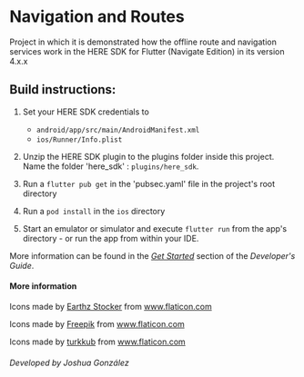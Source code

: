 # Navigation and Routes

Project in which it is demonstrated how the offline route and navigation services work in the HERE SDK for Flutter (Navigate Edition) in its version 4.x.x

Build instructions:
-------------------

1) Set your HERE SDK credentials to
    - `android/app/src/main/AndroidManifest.xml`
    - `ios/Runner/Info.plist`

2) Unzip the HERE SDK plugin to the plugins folder inside this project. Name the folder 'here_sdk' : `plugins/here_sdk`.
3) Run a `flutter pub get` in the 'pubsec.yaml' file in the project's root directory

4) Run a `pod install` in the `ios` directory

5) Start an emulator or simulator and execute `flutter run` from the app's directory - or run the app from within your IDE.

More information can be found in the [_Get Started_](https://developer.here.com/documentation/flutter-sdk-navigate/4.9.0.0/dev_guide/topics/quick-start.html) section of the _Developer's Guide_.

#### More information

<div><p>Icons made by <a href="https://www.flaticon.com/authors/earthz-stocker" title="Earthz Stocker">Earthz Stocker</a> from <a href="https://www.flaticon.com/" title="Flaticon">www.flaticon.com</a></p></div>

<div><p>Icons made by <a href="https://www.freepik.com" title="Freepik">Freepik</a> from <a href="https://www.flaticon.com/" title="Flaticon">www.flaticon.com</a></p></div>

<div><p>Icons made by <a href="https://www.flaticon.com/authors/turkkub" title="turkkub">turkkub</a> from <a href="https://www.flaticon.com/" title="Flaticon">www.flaticon.com</a></p></div>


###### Developed by Joshua González